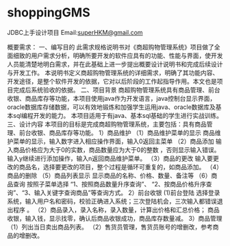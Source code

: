 # shoppingGMS
JDBC上手设计项目 
Email:superHKM@gmail.com

概要需求：
一、编写目的
         此需求规格说明书对《商超购物管理系统》项目做了全面细致的用户需求分析，明确所要开发的软件应具有的功能、性能与界面，使开发人员能清楚地明白需求，并在此基础上进一步提出概要设计说明书和完成后续设计与开发工作。
       本说明书定义商超购物管理系统的详细需求，明确了其功能内容、开发途径，是整个软件开发的依据，它对以后阶段的工作起指导作用。本文也是项目完成后系统验收的依据。
二、项目背景
       商超购物管理系统具有商品管理、前台收银、商品库存等功能，本项目使用java作为开发语言，java控制台显示界面，oracle数据库存储数据，可以有效地锻炼和加强学生运用java、oracle数据库及基本sql编程开发的能力。
本项目适用于有java、基本sql基础的学生进行实战训练。
三、设计内容
    本项目的目标是完成商超购物管理系统，主要包括：具有商品管理、前台收银、商品库存等功能。
    1）商品维护
      （1）商品维护菜单的显示
      商品维护菜单的显示，输入数字进入相应操作界面，输入0返回主菜单
     （2）商品添加
      输入商品价格应为大于0的实数，商品数量应为大于0的整数 ，否则显示输入错误。输入y继续进行添加操作，输入n返回商品维护菜单。
     （3）商品的更改
      输入要更改的商品名，选择要更改的项目，整个过程是循环可重复的，如商品添加。
     （4）商品的删除
     （5）商品列表显示
          显示商品的名称、价格、数量、备注等
     （6）商品查询 
        按照子菜单选择 “1、按照商品数量升序查询”、 “2、按商品价格升序查询”、“3、输入关键字查询商品”等查询方式。
    2）前台收银
     (1)前台登陆 
     选择登录系统，输入用户名和密码，校验正确进入系统；三次登陆机会，三次输入都错误退出程序 。
    （2）商品录入，录入名称，录入数量，计算出价格和汇总价格； 
      商品收银，输入钱，显示找零，确认后商品收银成功，商品库存数量减。
    3）商品管理
     （1）列出当日卖出商品列表。
    （2）售货员管理，售货员账号的增删改，参考商品的增删改。
